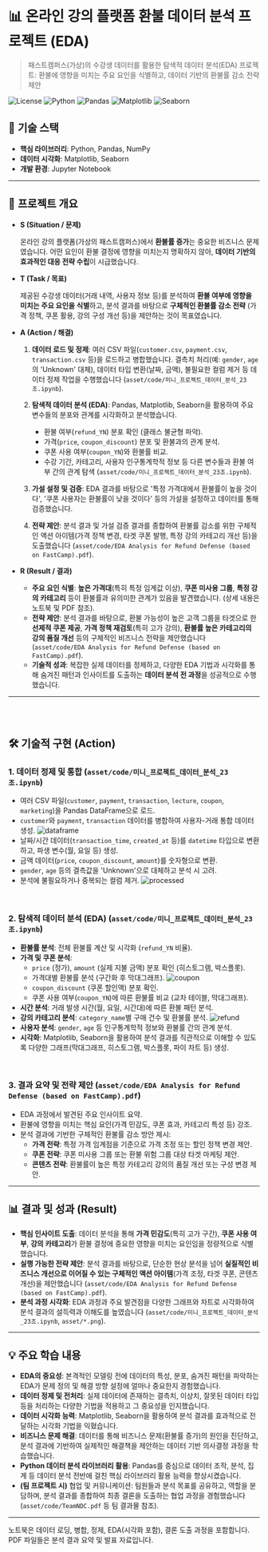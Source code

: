 # 📊 온라인 강의 플랫폼 환불 데이터 분석 프로젝트 (EDA)

> 패스트캠퍼스(가상)의 수강생 데이터를 활용한 탐색적 데이터 분석(EDA) 프로젝트: 환불에 영향을 미치는 주요 요인을 식별하고, 데이터 기반의 환불률 감소 전략 제안

![License](https://img.shields.io/badge/license-MIT-blue.svg)
![Python](https://img.shields.io/badge/python-3.x-blue.svg)
![Pandas](https://img.shields.io/badge/pandas-latest-green.svg)
![Matplotlib](https://img.shields.io/badge/matplotlib-latest-orange.svg)
![Seaborn](https://img.shields.io/badge/seaborn-latest-purple.svg)

## 🚀 기술 스택

* **핵심 라이브러리**: Python, Pandas, NumPy
* **데이터 시각화**: Matplotlib, Seaborn
* **개발 환경**: Jupyter Notebook

---


## 🎯 프로젝트 개요 

* **S (Situation / 문제)**
  
  온라인 강의 플랫폼(가상의 패스트캠퍼스)에서 **환불률 증가**는 중요한 비즈니스 문제였습니다. 어떤 요인이 환불 결정에 영향을 미치는지 명확하지 않아, **데이터 기반의 효과적인 대응 전략 수립**이 시급했습니다.

* **T (Task / 목표)**
  
  제공된 수강생 데이터(거래 내역, 사용자 정보 등)를 분석하여 **환불 여부에 영향을 미치는 주요 요인을 식별**하고, 분석 결과를 바탕으로 **구체적인 환불률 감소 전략** (가격 정책, 쿠폰 활용, 강의 구성 개선 등)을 제안하는 것이 목표였습니다.

* **A (Action / 해결)**

  1. **데이터 로드 및 정제**: 여러 CSV 파일(`customer.csv`, `payment.csv`, `transaction.csv` 등)을 로드하고 병합했습니다. 결측치 처리(예: `gender`, `age`의 'Unknown' 대체), 데이터 타입 변환(날짜, 금액), 불필요한 컬럼 제거 등 데이터 정제 작업을 수행했습니다 (`asset/code/미니_프로젝트_데이터_분석_23조.ipynb`).

  2. **탐색적 데이터 분석 (EDA)**: Pandas, Matplotlib, Seaborn을 활용하여 주요 변수들의 분포와 관계를 시각화하고 분석했습니다.
     * 환불 여부(`refund_YN`) 분포 확인 (클래스 불균형 파악).
     * 가격(`price`, `coupon_discount`) 분포 및 환불과의 관계 분석.
     * 쿠폰 사용 여부(`coupon_YN`)와 환불률 비교.
     * 수강 기간, 카테고리, 사용자 인구통계학적 정보 등 다른 변수들과 환불 여부 간의 관계 탐색 (`asset/code/미니_프로젝트_데이터_분석_23조.ipynb`).

  3. **가설 설정 및 검증**: EDA 결과를 바탕으로 '특정 가격대에서 환불률이 높을 것이다', '쿠폰 사용자는 환불률이 낮을 것이다' 등의 가설을 설정하고 데이터를 통해 검증했습니다.

  4. **전략 제안**: 분석 결과 및 가설 검증 결과를 종합하여 환불률 감소를 위한 구체적인 액션 아이템(가격 정책 변경, 타겟 쿠폰 발행, 특정 강의 카테고리 개선 등)을 도출했습니다 (`asset/code/EDA Analysis for Refund Defense (based on FastCamp).pdf`).

* **R (Result / 결과)**
  
  * **주요 요인 식별**: **높은 가격대**(특히 특정 임계값 이상), **쿠폰 미사용 그룹**, **특정 강의 카테고리** 등이 환불률과 유의미한 관계가 있음을 발견했습니다. (상세 내용은 노트북 및 PDF 참조).
  * **전략 제안**: 분석 결과를 바탕으로, 환불 가능성이 높은 고객 그룹을 타겟으로 한 **선제적 쿠폰 제공**, **가격 정책 재검토**(특히 고가 강의), **환불률 높은 카테고리의 강의 품질 개선** 등의 구체적인 비즈니스 전략을 제안했습니다 (`asset/code/EDA Analysis for Refund Defense (based on FastCamp).pdf`).
  * **기술적 성과**: 복잡한 실제 데이터를 정제하고, 다양한 EDA 기법과 시각화를 통해 숨겨진 패턴과 인사이트를 도출하는 **데이터 분석 전 과정**을 성공적으로 수행했습니다.

---

<br></br>

## 🛠️ 기술적 구현 (Action)

### 1. 데이터 정제 및 통합 (`asset/code/미니_프로젝트_데이터_분석_23조.ipynb`)

* 여러 CSV 파일(`customer`, `payment`, `transaction`, `lecture`, `coupon`, `marketing`)을 Pandas DataFrame으로 로드. 
* `customer`와 `payment`, `transaction` 데이터를 병합하여 사용자-거래 통합 데이터 생성. ![dataframe](asset/data%20eda.png)
* 날짜/시간 데이터(`transaction_time`, `created_at` 등)를 `datetime` 타입으로 변환하고, 파생 변수(월, 요일 등) 생성.
* 금액 데이터(`price`, `coupon_discount`, `amount`)를 숫자형으로 변환.
* `gender`, `age` 등의 결측값을 'Unknown'으로 대체하고 분석 시 고려.
* 분석에 불필요하거나 중복되는 컬럼 제거. ![processed](asset/data_preprocess.png)

<br>

### 2. 탐색적 데이터 분석 (EDA) (`asset/code/미니_프로젝트_데이터_분석_23조.ipynb`)

* **환불률 분석**: 전체 환불률 계산 및 시각화 (`refund_YN` 비율).
* **가격 및 쿠폰 분석**:
  * `price` (정가), `amount` (실제 지불 금액) 분포 확인 (히스토그램, 박스플롯). 
  * 가격대별 환불률 분석 (구간화 후 막대그래프). ![coupon](asset/price2.png)
  * `coupon_discount` (쿠폰 할인액) 분포 확인.
  * 쿠폰 사용 여부(`coupon_YN`)에 따른 환불률 비교 (교차 테이블, 막대그래프).
* **시간 분석**: 거래 발생 시간(월, 요일, 시간대)에 따른 환불 패턴 분석.
* **강의 카테고리 분석**: `category_name`별 구매 건수 및 환불률 분석. ![refund](asset/refund.png)
* **사용자 분석**: `gender`, `age` 등 인구통계학적 정보와 환불률 간의 관계 분석.
* **시각화**: Matplotlib, Seaborn을 활용하여 분석 결과를 직관적으로 이해할 수 있도록 다양한 그래프(막대그래프, 히스토그램, 박스플롯, 파이 차트 등) 생성.

<br>

### 3. 결과 요약 및 전략 제안 (`asset/code/EDA Analysis for Refund Defense (based on FastCamp).pdf`)

* EDA 과정에서 발견된 주요 인사이트 요약.
* 환불에 영향을 미치는 핵심 요인(가격 민감도, 쿠폰 효과, 카테고리 특성 등) 강조.
* 분석 결과에 기반한 구체적인 환불률 감소 방안 제시:
  * **가격 전략**: 특정 가격 임계점을 기준으로 가격 조정 또는 할인 정책 변경 제안.
  * **쿠폰 전략**: 쿠폰 미사용 그룹 또는 환불 위험 그룹 대상 타겟 마케팅 제안.
  * **콘텐츠 전략**: 환불률이 높은 특정 카테고리 강의의 품질 개선 또는 구성 변경 제안.

---

## 📊 결과 및 성과 (Result)

* **핵심 인사이트 도출**: 데이터 분석을 통해 **가격 민감도**(특히 고가 구간), **쿠폰 사용 여부**, **강의 카테고리**가 환불 결정에 중요한 영향을 미치는 요인임을 정량적으로 식별했습니다.
* **실행 가능한 전략 제안**: 분석 결과를 바탕으로, 단순한 현상 분석을 넘어 **실질적인 비즈니스 개선으로 이어질 수 있는 구체적인 액션 아이템**(가격 조정, 타겟 쿠폰, 콘텐츠 개선)을 제안했습니다 (`asset/code/EDA Analysis for Refund Defense (based on FastCamp).pdf`).
* **분석 과정 시각화**: EDA 과정과 주요 발견점을 다양한 그래프와 차트로 시각화하여 분석 결과의 설득력과 이해도를 높였습니다 (`asset/code/미니_프로젝트_데이터_분석_23조.ipynb`, `asset/*.png`).

---

## 💡 주요 학습 내용

* **EDA의 중요성**: 본격적인 모델링 전에 데이터의 특성, 분포, 숨겨진 패턴을 파악하는 EDA가 문제 정의 및 해결 방향 설정에 얼마나 중요한지 경험했습니다.
* **데이터 정제 및 전처리**: 실제 데이터에 존재하는 결측치, 이상치, 잘못된 데이터 타입 등을 처리하는 다양한 기법을 적용하고 그 중요성을 인지했습니다.
* **데이터 시각화 능력**: Matplotlib, Seaborn을 활용하여 분석 결과를 효과적으로 전달하는 시각화 기법을 익혔습니다.
* **비즈니스 문제 해결**: 데이터를 통해 비즈니스 문제(환불률 증가)의 원인을 진단하고, 분석 결과에 기반하여 실제적인 해결책을 제안하는 데이터 기반 의사결정 과정을 학습했습니다.
* **Python 데이터 분석 라이브러리 활용**: Pandas를 중심으로 데이터 조작, 분석, 집계 등 데이터 분석 전반에 걸친 핵심 라이브러리 활용 능력을 향상시켰습니다.
* **(팀 프로젝트 시)** 협업 및 커뮤니케이션: 팀원들과 분석 목표를 공유하고, 역할을 분담하며, 분석 결과를 종합하여 최종 결론을 도출하는 협업 과정을 경험했습니다 (`asset/code/TeamNDC.pdf` 등 팀 결과물 참조).

---

노트북은 데이터 로딩, 병합, 정제, EDA(시각화 포함), 결론 도출 과정을 포함합니다. PDF 파일들은 분석 결과 요약 및 발표 자료입니다.
